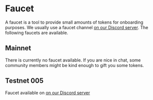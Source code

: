 # Faucet

A faucet is a tool to provide small amounts of tokens for onboarding purposes.
We usually use a faucet channel
[on our Discord server](https://chat.nois.network/). The following faucets are
available.

## Mainnet

There is currently no faucet available. If you are nice in chat, some community
members might be kind enough to gift you some tokens.

## Testnet 005

Faucet available on [on our Discord server](https://chat.nois.network/)
